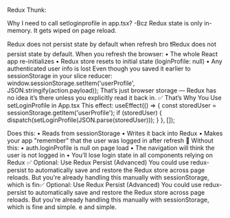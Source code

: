 Redux Thunk:

Why I need to call setloginprofile in app.tsx?
-Bcz Redux state is only in- memory. It gets wiped on page reload.

Redux does not persist state by default
when refresh bro
❗Redux does not persist state by default.
When you refresh the browser:
    • The whole React app re-initializes
    • Redux store resets to initial state (loginProfile: null)
    • Any authenticated user info is lost
Even though you saved it earlier to sessionStorage in your slice reducer:
window.sessionStorage.setItem('userProfile', JSON.stringify(action.payload));
That’s just browser storage — Redux has no idea it’s there unless you explicitly read it back in.
✅ That’s Why You Use setLoginProfile in App.tsx
This effect:
useEffect(() => {
  const storedUser = sessionStorage.getItem('userProfile');
  if (storedUser) {
    dispatch(setLoginProfile(JSON.parse(storedUser)));
  }
}, []);

Does this:
    • Reads from sessionStorage
    • Writes it back into Redux
    • Makes your app "remember" that the user was logged in after refresh
🔁 Without this:
    • auth.loginProfile is null on page load
    • The navigation will think the user is not logged in
    • You’ll lose login state in all components relying on Redux
✅ Optional: Use Redux Persist (Advanced)
You could use redux-persist to automatically save and restore the Redux store across page reloads.
But you're already handling this manually with sessionStorage, which is fin✅ Optional: Use Redux Persist (Advanced)
You could use redux-persist to automatically save and restore the Redux store across page reloads.
But you're already handling this manually with sessionStorage, which is fine and simple.
e and simple.
